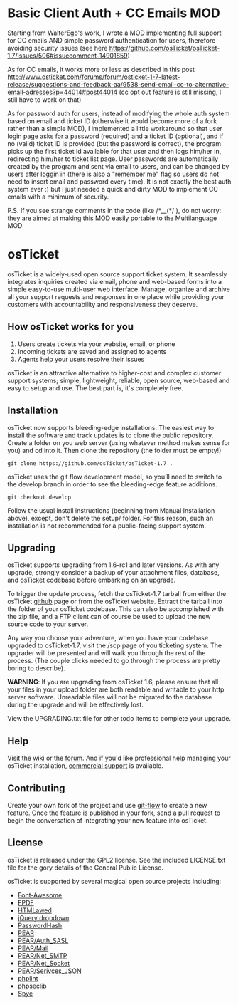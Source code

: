 Basic Client Auth + CC Emails MOD
=================================
Starting from WalterEgo's work, I wrote a MOD implementing full support 
for CC emails AND simple password authentication for users, therefore
avoiding security issues (see here
https://github.com/osTicket/osTicket-1.7/issues/506#issuecomment-14901859)

As for CC emails, it works more or less as described in this post
http://www.osticket.com/forums/forum/osticket-1-7-latest-release/suggestions-and-feedback-aa/9538-send-email-cc-to-alternative-email-adresses?p=44014#post44014
(cc opt out feature is still missing, I still have to work on that)

As for password auth for users, instead of modifying the whole auth system 
based on email and ticket ID (otherwise it would become more of a fork 
rather than a simple MOD), I implemented a little workaround so that user 
login page asks for a password (required) and a ticket ID (optional), and 
if no (valid) ticket ID is provided (but the password is correct), the 
program picks up the first ticket id available for that user and then logs
him/her in, redirecting him/her to ticket list page.
User passwords are automatically created by the program and sent via email
to users, and can be changed by users after loggin in (there is also a 
"remember me" flag so users do not need to insert email and password every
time).
It is not exactly the best auth system ever :) but I just needed a quick 
and dirty MOD to implement CC emails with a minimum of security.

P.S. If you see strange comments in the code (like /\*__(\*/ ), do not worry:
they are aimed at making this MOD easily portable to the Multilanguage MOD



osTicket
========
osTicket is a widely-used open source support ticket system. It seamlessly
integrates inquiries created via email, phone and web-based forms into a
simple easy-to-use multi-user web interface. Manage, organize and archive
all your support requests and responses in one place while providing your
customers with accountability and responsiveness they deserve.

How osTicket works for you
--------------------------
  1. Users create tickets via your website, email, or phone
  1. Incoming tickets are saved and assigned to agents
  1. Agents help your users resolve their issues

osTicket is an attractive alternative to higher-cost and complex customer
support systems; simple, lightweight, reliable, open source, web-based and
easy to setup and use. The best part is, it's completely free.

Installation
------------
osTicket now supports bleeding-edge installations. The easiest way to
install the software and track updates is to clone the public repository.
Create a folder on you web server (using whatever method makes sense for
you) and cd into it. Then clone the repository (the folder must be empty!):

    git clone https://github.com/osTicket/osTicket-1.7 .

osTicket uses the git flow development model, so you’ll need to switch to
the develop branch in order to see the bleeding-edge feature additions.

    git checkout develop

Follow the usual install instructions (beginning from Manual Installation
above), except, don't delete the setup/ folder. For this reason, such an
installation is not recommended for a public-facing support system.

Upgrading
---------
osTicket supports upgrading from 1.6-rc1 and later versions. As with any
upgrade, strongly consider a backup of your attachment files, database, and
osTicket codebase before embarking on an upgrade.

To trigger the update process, fetch the osTicket-1.7 tarball from either
the osTicket [github](http://github.com/osTicket/osTicket-1.7) page or from
the osTicket website. Extract the tarball into the folder of your osTicket
codebase. This can also be accomplished with the zip file, and a FTP client
can of course be used to upload the new source code to your server.

Any way you choose your adventure, when you have your codebase upgraded to
osTicket-1.7, visit the /scp page of you ticketing system. The upgrader will
be presented and will walk you through the rest of the process. (The couple
clicks needed to go through the process are pretty boring to describe).

**WARNING**: If you are upgrading from osTicket 1.6, please ensure that all
    your files in your upload folder are both readable and writable to your
    http server software. Unreadable files will not be migrated to the
    database during the upgrade and will be effectively lost.

View the UPGRADING.txt file for other todo items to complete your upgrade.

Help
----
Visit the [wiki](http://osticket.com/wiki/Home) or the
[forum](http://osticket.com/forums/). And if you'd like professional help
managing your osTicket installation,
[commercial support](http://osticket.com/support/) is available.

Contributing
------------
Create your own fork of the project and use
[git-flow](https://github.com/nvie/gitflow) to create a new feature. Once
the feature is published in your fork, send a pull request to begin the
conversation of integrating your new feature into osTicket.

License
-------
osTicket is released under the GPL2 license. See the included LICENSE.txt
file for the gory details of the General Public License.

osTicket is supported by several magical open source projects including:

  * [Font-Awesome](http://fortawesome.github.com/Font-Awesome/)
  * [FPDF](http://www.fpdf.org/)
  * [HTMLawed](http://www.bioinformatics.org/phplabware/internal_utilities/htmLawed)
  * [jQuery dropdown](http://labs.abeautifulsite.net/jquery-dropdown/)
  * [PasswordHash](http://www.openwall.com/phpass/)
  * [PEAR](http://pear.php.net/package/PEAR)
  * [PEAR/Auth_SASL](http://pear.php.net/package/Auth_SASL)
  * [PEAR/Mail](http://pear.php.net/package/mail)
  * [PEAR/Net_SMTP](http://pear.php.net/package/Net_SMTP)
  * [PEAR/Net_Socket](http://pear.php.net/package/Net_Socket)
  * [PEAR/Serivces_JSON](http://pear.php.net/package/Services_JSON)
  * [phplint](http://antirez.com/page/phplint.html)
  * [phpseclib](http://phpseclib.sourceforge.net/)
  * [Spyc](http://github.com/mustangostang/spyc)
